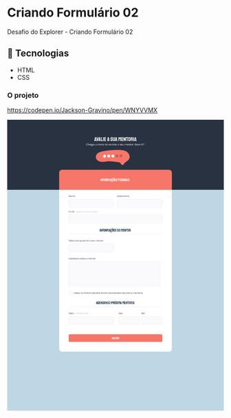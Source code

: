 # Criando Formulário 02

Desafio do Explorer - Criando Formulário 02

## 🚀 Tecnologias

- HTML
- CSS

### O projeto

https://codepen.io/Jackson-Gravino/pen/WNYVVMX

<img src="images/desafioAvancado.jpg" />
